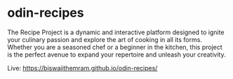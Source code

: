 # odin-recipes
The Recipe Project is a dynamic and interactive platform designed to ignite your culinary passion and explore the art of cooking in all its forms. Whether you are a seasoned chef or a beginner in the kitchen, this project is the perfect avenue to expand your repertoire and unleash your creativity.

Live: https://biswajithemram.github.io/odin-recipes/